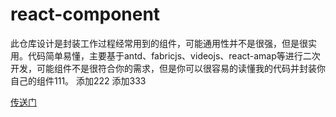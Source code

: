 # react-component

此仓库设计是封装工作过程经常用到的组件，可能通用性并不是很强，但是很实用。代码简单易懂，主要基于antd、fabricjs、videojs、react-amap等进行二次开发，可能组件不是很符合你的需求，但是你可以很容易的读懂我的代码并封装你自己的组件111。
添加222
添加333

[传送门](https://liweirose.github.io/react/)